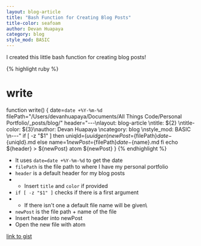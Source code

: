 ```yaml
---
layout: blog-article
title: "Bash Function for Creating Blog Posts"
title-color: seafoam
author: Devan Huapaya
category: blog
style_mod: BASIC
---
```


I created this little bash function for creating blog posts!

{% highlight ruby %}
# write <optional-file-title> <optional-post-title> <optional-color>
function write() {
    date=`date +%Y-%m-%d`
    filePath="/Users/devanhuapaya/Documents/All Things Code/Personal Portfolio/_posts/blog/"
    header="---\nlayout: blog-article \ntitle: ${2} \ntitle-color: ${3}\nauthor: Devan Huapaya \ncategory: blog \nstyle_mod: BASIC \n---"
    if [ -z "$1" ]
        then
            uniqId=$(uuidgen)
            newPost=${filePath}${date}-${uniqId}.md
    else
        name=$1
        newPost=${filePath}${date}-${name}.md
    fi
    echo ${header} > ${newPost}
    atom ${newPost}
}
{% endhighlight %}

- It uses `date=date +%Y-%m-%d` to get the date
- `filePath` is the file path to where I have my personal portfolio
- `header` is a default header for my blog posts
- - Insert `title` and `color` if provided
- `if [ -z "$1" ]` checks if there is a first argument
- - If there isn't one a default file name will be given\
- `newPost` is the file path + name of the file
- Insert header into newPost
- Open the new file with atom

[link to gist](https://gist.github.com/imdevan/93e2f9e66d8cd513b2de83bbd097fab2?utm_content=bufferafc67&utm_medium=social&utm_source=twitter.com&utm_campaign=buffer)
